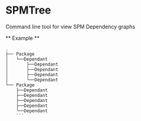 # SPMTree
Command line tool for view SPM Dependency graphs

** Example **

```
.
├── Package
│	└──Dependant
│		├──Dependant
│		├──Dependant
│		├──Dependant
│		└──Dependant
└── Package
	├──Dependant
	├──Dependant
	├──Dependant
	├──Dependant
	└──Dependant
	```
	
